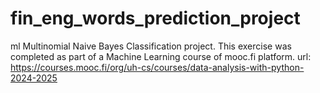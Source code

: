 # fin_eng_words_prediction_project
ml Multinomial Naive Bayes Classification project. This exercise was completed as part of a Machine Learning course of mooc.fi platform. url: https://courses.mooc.fi/org/uh-cs/courses/data-analysis-with-python-2024-2025
